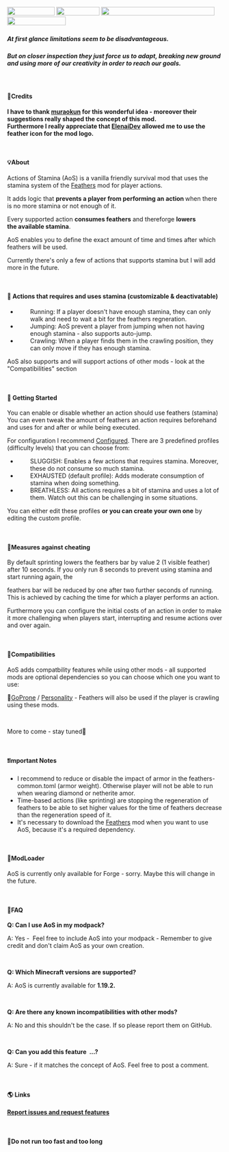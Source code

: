 <p><img src="https://img.shields.io/badge/-ModLoader:%20Forge-lightgrey" alt="" width="111" height="20" /> <img src="https://img.shields.io/badge/-Minecraft%201.19.2-green" alt="" width="101" height="20" /> <img src="https://shields.io/badge/-More%20versions%20&amp;%20features%20are%20work%20in%20progress-informational" alt="" width="265" height="20" /> <img src="https://shields.io/badge/-Requires%20Feathers%20mod-critical" alt="" width="137" height="20" />&nbsp;</p>
<h5><strong>At first glance limitations seem to be disadvantageous. </strong></h5>
<h5><strong>But on closer inspection they just force us to adapt, breaking new ground and using more of our creativity in order to reach our goals.</strong></h5>
<p><span style="font-weight: 400;">&nbsp;</span></p>
<h4><b><strong>🌱Credits</strong></b></h4>
<p><b>I have to thank <a href="https://www.curseforge.com/members/muraokun/projects">muraokun</a>&nbsp;for this wonderful idea - moreover&nbsp;their suggestions really shaped the concept of this mod.<br />Furthermore I really appreciate that <a href="https://www.curseforge.com/members/elenaidev/followers">ElenaiDev</a>&nbsp;allowed me to use the feather icon for the mod logo.</b></p>
<p>&nbsp;</p>
<h4><b><strong>💡About</strong></b></h4>
<p><span style="font-weight: 400;">Actions of Stamina (AoS) is a vanilla friendly survival mod that uses the stamina system of the <a href="https://www.curseforge.com/minecraft/mc-mods/feathers/files">Feathers</a> mod for player actions.</span></p>
<p><span style="font-weight: 400;">It adds logic that&nbsp;<strong>prevents a player from performing an action&nbsp;</strong>when there is no more stamina&nbsp;or not enough of it.</span></p>
<p><span style="font-weight: 400;">Every supported action <strong>consumes feathers</strong>&nbsp;and thereforge <strong>lowers the&nbsp;available stamina</strong>.&nbsp;</span></p>
<p><span style="font-weight: 400;">AoS enables you to define the exact amount of time and times after which feathers will be used.</span></p>
<p><span style="font-weight: 400;">Currently there's only a few of actions that supports stamina but I will add more in the future.</span></p>
<p>&nbsp;</p>
<h4 class="LC20lb MBeuO DKV0Md">📜<strong> Actions that&nbsp;requires and uses stamina&nbsp;</strong>(customizable &amp; deactivatable)</h4>
<ul>
<li style="padding-left: 30px;">Running: If a player doesn't have enough stamina, they can only walk and need to wait a bit for the feathers regneration.</li>
<li style="padding-left: 30px;">Jumping: AoS prevent a player from jumping when not having enough stamina - also supports auto-jump.</li>
<li style="padding-left: 30px;">Crawling: When a player finds them in the crawling position, they can only move if they has enough stamina.</li>
</ul>
<p class="LC20lb MBeuO DKV0Md">AoS also supports and will support actions of other mods - look at the "Compatibilities" section</p>
<p>&nbsp;</p>
<h4 style="text-align: left;"><b>📖 <strong>Getting Started</strong></b></h4>
<p style="text-align: left;"><span style="font-weight: 400;">You can enable or disable whether an action should use feathers (stamina) You can even tweak the amount of feathers an action requires beforehand and uses for and after or while being executed.</span></p>
<p style="text-align: left;"><span style="font-weight: 400;">For configuration I recommend <a href="https://www.curseforge.com/minecraft/mc-mods/configured">Configured</a></span><span style="font-weight: 400;">. There are 3 predefined profiles (difficulty levels) that you can choose from</span><span style="font-weight: 400;">:</span></p>
<ul style="text-align: left;">
<li style="padding-left: 30px;">SLUGGISH: Enables a few actions that requires stamina. Moreover, these do not consume so much stamina.</li>
<li style="padding-left: 30px;">EXHAUSTED (default profile): Adds moderate consumption of stamina when doing something.</li>
<li style="padding-left: 30px;">BREATHLESS: All actions requires a bit of stamina and uses a lot of them. Watch out this can be challenging in some situations.</li>
</ul>
<p style="text-align: left;"><span style="font-weight: 400;">You can either edit these profiles&nbsp;<strong>or you can create your own one</strong> by editing the custom profile. </span></p>
<p style="text-align: left;">&nbsp;</p>
<h4 class="LC20lb MBeuO DKV0Md">👮<strong>Measures against cheating</strong></h4>
<p style="text-align: left;">By default sprinting lowers the feathers bar by value 2 (1 visible feather) after 10 seconds. If you only run 8 seconds to prevent using stamina and start running again, the</p>
<p style="text-align: left;">feathers bar will be reduced by one after two further seconds of running. This is achieved by caching the time for which a player performs an action.</p>
<p style="text-align: left;">Furthermore you can configure the initial costs of an action in order to make it more challenging when players start, interrupting and resume actions over and over again.</p>
<p style="text-align: left;">&nbsp;</p>
<h4 class="LC20lb MBeuO DKV0Md" style="text-align: left;">🔌<strong>Compatibilities</strong></h4>
<p style="text-align: left;">AoS adds compatbility features while using other mods -&nbsp;all supported mods are optional&nbsp;dependencies so you can choose which one you want to use:</p>
<p class="LC20lb MBeuO DKV0Md" style="text-align: left;">🥷<a href="https://www.curseforge.com/minecraft/mc-mods/goprone">GoProne</a>&nbsp;/ <a href="https://www.curseforge.com/minecraft/mc-mods/personality">Personality</a> - Feathers will also be used if the player is crawling using these mods.</p>
<p class="LC20lb MBeuO DKV0Md" style="text-align: left;">&nbsp;</p>
<p class="LC20lb MBeuO DKV0Md" style="text-align: left;">More to come&nbsp;- stay tuned🔔</p>
<p style="text-align: left;">&nbsp;&nbsp;</p>
<h4 style="text-align: left;"><b>❗<strong>Important Notes</strong></b></h4>
<ul style="text-align: left;">
<li>I recommend to reduce or disable the impact of armor in the feathers-common.toml (armor weight). Otherwise player will not be able to run when wearing diamond or netherite amor.</li>
<li>Time-based actions (like sprinting) are stopping the regeneration of feathers to be able to set higher values for the time of feathers decrease than the regeneration speed of it.</li>
<li>It's necessary to download the <a href="https://www.curseforge.com/minecraft/mc-mods/feathers/files">Feathers</a> mod when you want to use AoS, because it's a required dependency.</li>
</ul>
<p style="text-align: left;">&nbsp;</p>
<h4 style="text-align: left;"><span style="font-weight: 400;">🔨</span><strong><b>ModLoader</b></strong></h4>
<p style="text-align: left;"><span style="font-weight: 400;">AoS is currently only available for Forge - sorry. Maybe this will change in the future.</span></p>
<p style="text-align: left;">&nbsp;</p>
<h4 style="text-align: left;"><b>📝<strong>FAQ</strong></b></h4>
<div class="spoiler" style="text-align: left;">
<p><strong><b>Q: Can I use AoS in my modpack?</b></strong></p>
<p><span style="font-weight: 400;">A: Yes -&nbsp; Feel free to include AoS into your modpack - Remember to give credit and don't claim AoS as your own creation.</span></p>
<p>&nbsp;</p>
<p><strong><b>Q: Which Minecraft versions are supported?</b></strong></p>
<p><span style="font-weight: 400;">A: AoS is currently available for </span><b>1.19.2.</b></p>
<p>&nbsp;</p>
<p><strong>Q: Are there any known incompatibilities with other mods?</strong></p>
<p>A: No and this shouldn't be the case. If so please report them on GitHub.</p>
<p>&nbsp;</p>
<p><strong><b>Q: Can you add this feature&nbsp; ...?</b></strong></p>
<p><span style="font-weight: 400;">A: Sure - if it matches the concept of AoS. Feel free to post a comment.</span></p>
</div>
<p style="text-align: left;">&nbsp;</p>
<h4 style="text-align: left;"><b>🌎 <strong>Links</strong></b></h4>
<p style="text-align: left;"><a href="https://github.com/CCr4ft3r/actions-of-stamina/issues"><b>Report issues and request features</b></a></p>
<p style="text-align: left;">&nbsp;</p>
<h4 class="LC20lb MBeuO DKV0Md"><strong>🏃Do not run too fast and too long</strong></h4>